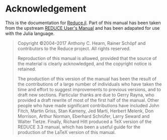 # Acknowledgement

This is the documentation for [Reduce.jl](https://github.com/chakravala/Reduce.jl). Part of this manual has been taken from the upstream [REDUCE User's Manual](http://www.reduce-algebra.com/manual/manual.html) and has been adapated for use with the Julia language.

> Copyright ©2004–2017 Anthony C. Hearn, Rainer Schöpf and contributors to the Reduce project. All rights reserved. 
>
> Reproduction of this manual is allowed, provided that the source of the material is clearly acknowledged, and the copyright notice is retained.
>
> The production of this version of the manual has been the result of the contributions of a large number of individuals who have taken the time and effort to suggest improvements to previous versions, and to draft new sections. Particular thanks are due to Gerry Rayna, who provided a draft rewrite of most of the first half of the manual. Other people who have made significant contributions have included John Fitch, Martin Griss, Stan Kameny, Jed Marti, Herbert Melenk, Don Morrison, Arthur Norman, Eberhard Schrüfer, Larry Seward and Walter Tietze. Finally, Richard Hitt produced a TeX version of the REDUCE 3.3 manual, which has been a useful guide for the production of the LaTeX version of this manual.
